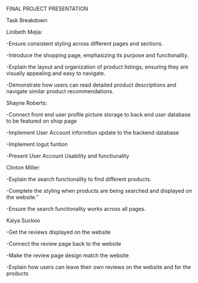 FINAL PROJECT PRESENTATION

Task Breakdown

Linibeth Mejia:

-Ensure consistent styling across different pages and sections.

-Introduce the shopping page, emphasizing its purpose and functionality.

-Explain the layout and organization of product listings, ensuring they are visually appealing and easy to navigate.

-Demonstrate how users can read detailed product descriptions and navigate similar product recommendations.


Shayne Roberts:

-Connect front end user profile picture storage to back end user database to be featured on shop page

-Implement User Account informtion update to the backend database

-Implement logut funtion

-Present User Account Usability and functiunality


Clinton Miller: 

-Explain the search functionality to find different products.

-Complete the styling when products are being searched and displayed on the website.”

-Ensure the search functionality works across all pages.


Kaiya Suckoo 

-Get the reviews displayed on the website 

-Connect the review page back to the website 

-Make the review page design match the website

-Explain how users can leave their own reviews on the website and for the products

